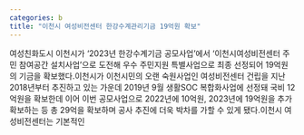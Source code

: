```yaml
---
categories: b
title: "이천시 여성비전센터 한강수계관리기금 19억원 확보"
---
```

여성친화도시 이천시가 ‘2023년 한강수계기금 공모사업’에서 ‘이천시여성비전센터 주민 참여공간 설치사업’으로 도전해 우수 주민지원 특별사업으로 최종 선정되어 19억원의 기금을 확보했다.이천시가 이천시민의 오랜 숙원사업인 여성비전센터 건립을 지난 2018년부터 추진하고 있는 가운데 2019년 9월 생활SOC 복합화사업에 선정돼 국비 12억원을 확보한데 이어 이번 공모사업으로 2022년에 10억원, 2023년에 19억원을 추가 확보하는 등 총 29억을 확보하며 공사 추진에 더욱 박차를 가할 수 있게 됐다.이천시 여성비전센터는 기본적인